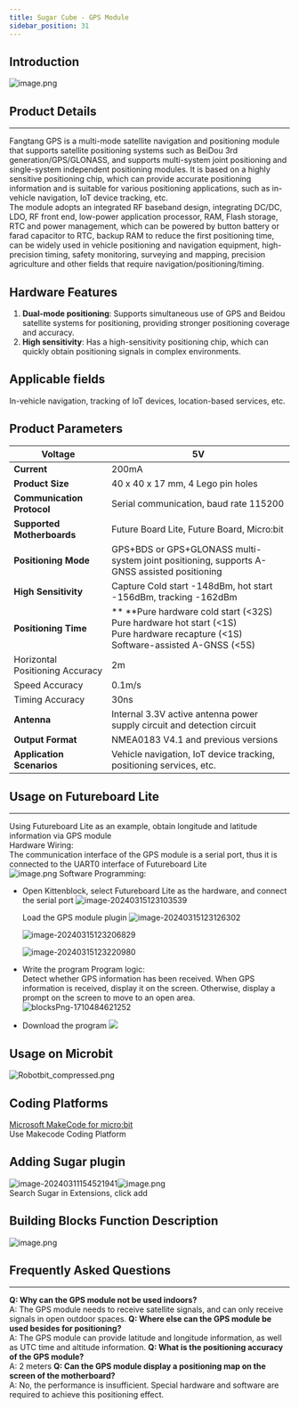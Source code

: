 ```yaml
---
title: Sugar Cube - GPS Module
sidebar_position: 31
---
```



## Introduction

![image.png](https://learn.kittenbot.cn/2024md_pic/1708401312508-04fd0564-eea2-445b-9653-32dff15389f2.png)





## Product Details
---
Fangtang GPS is a multi-mode satellite navigation and positioning module that supports satellite positioning systems such as BeiDou 3rd generation/GPS/GLONASS, and supports multi-system joint positioning and single-system independent positioning modules. It is based on a highly sensitive positioning chip, which can provide accurate positioning information and is suitable for various positioning applications, such as in-vehicle navigation, IoT device tracking, etc.<br />
The module adopts an integrated RF baseband design, integrating DC/DC, LDO, RF front end, low-power application processor, RAM, Flash storage, RTC and power management, which can be powered by button battery or farad capacitor to RTC, backup RAM to reduce the first positioning time, can be widely used in vehicle positioning and navigation equipment, high-precision timing, safety monitoring, surveying and mapping, precision agriculture and other fields that require navigation/positioning/timing.





## Hardware Features
1. **Dual-mode positioning**: Supports simultaneous use of GPS and Beidou satellite systems for positioning, providing stronger positioning coverage and accuracy.
2. **High sensitivity**: Has a high-sensitivity positioning chip, which can quickly obtain positioning signals in complex environments.





## Applicable fields
In-vehicle navigation, tracking of IoT devices, location-based services, etc.





## Product Parameters
| **Voltage** | 5V |
| --- | --- |
| **Current** | 200mA |
| **Product Size** | 40 x 40 x 17 mm, 4 Lego pin holes |
| **Communication Protocol** | Serial communication, baud rate 115200 |
| **Supported Motherboards** | Future Board Lite, Future Board, Micro:bit |
| **Positioning Mode** | GPS+BDS or GPS+GLONASS multi-system joint positioning, supports A-GNSS assisted positioning |
| **High Sensitivity** | Capture Cold start -148dBm, hot start -156dBm, tracking -162dBm |
| **Positioning Time** | ** **Pure hardware cold start (<32S)<br /> Pure hardware hot start (<1S)<br /> Pure hardware recapture (<1S)<br /> Software-assisted A-GNSS (<5S)  |
|  Horizontal Positioning Accuracy   |  2m |
|  Speed Accuracy  | 0.1m/s |
|  Timing Accuracy   |  30ns |
| **Antenna** | Internal 3.3V active antenna power supply circuit and detection circuit |
| **Output Format** | NMEA0183 V4.1 and previous versions |
| **Application Scenarios** |  Vehicle navigation, IoT device tracking, positioning services, etc. |





## Usage on Futureboard Lite
---
Using Futureboard Lite as an example, obtain longitude and latitude information via GPS module<br />
Hardware Wiring:<br />
The communication interface of the GPS module is a serial port, thus it is connected to the UART0 interface of Futureboard Lite<br />
![image.png](https://learn.kittenbot.cn/2024md_pic/1708509761054-465dbb77-f888-43b4-abf5-af70cbceedbf.png)
Software Programming:

- Open Kittenblock, select Futureboard Lite as the hardware, and connect the serial port
  ![image-20240315123103539](https://learn.kittenbot.cn/2024md_pic/image-20240315123103539.png)

  Load the GPS module plugin
  ![image-20240315123126302](https://learn.kittenbot.cn/2024md_pic/image-20240315123126302.png)

  

  ![image-20240315123206829](https://learn.kittenbot.cn/2024md_pic/image-20240315123206829.png)

  

  ![image-20240315123220980](https://learn.kittenbot.cn/2024md_pic/image-20240315123220980.png)

- Write the program
  Program logic:<br />
  Detect whether GPS information has been received. When GPS information is received, display it on the screen. Otherwise, display a prompt on the screen to move to an open area.<br />
  ![blocksPng-1710484621252](https://learn.kittenbot.cn/2024md_pic/blocksPng-1710484621252.png)

- Download the program
![](https://learn.kittenbot.cn/2024md_pic/image-20240315143741337.png)



## Usage on Microbit
![Robotbit_compressed.png](https://learn.kittenbot.cn/2024md_pic/1709112761000-c84282ba-fe71-45c1-8ad4-8e7f6fc4738f.png)





##   Coding Platforms
[Microsoft MakeCode for micro:bit](https://makecode.microbit.org/#editor)<br />Use Makecode Coding Platform





## Adding Sugar plugin
![image-20240311154521941](https://learn.kittenbot.cn/2024md_pic/image-20240311154521941.png)![image.png](https://learn.kittenbot.cn/2024md_pic/1709111641678-73b61119-c29c-4b48-add7-375ce9a15935.png)<br />Search Sugar in Extensions, click add





## Building Blocks Function Description
![image.png](https://learn.kittenbot.cn/2024md_pic/1709779943950-c548e350-310a-4faf-ae45-2a756229475c.png)





## Frequently Asked Questions
---
**Q: Why can the GPS module not be used indoors?**<br />A: The GPS module needs to receive satellite signals, and can only receive signals in open outdoor spaces.
**Q: Where else can the GPS module be used besides for positioning?**<br />A: The GPS module can provide latitude and longitude information, as well as UTC time and altitude information.
**Q: What is the positioning accuracy of the GPS module?**<br />A: 2 meters
**Q: Can the GPS module display a positioning map on the screen of the motherboard?**<br />A: No, the performance is insufficient. Special hardware and software are required to achieve this positioning effect.



